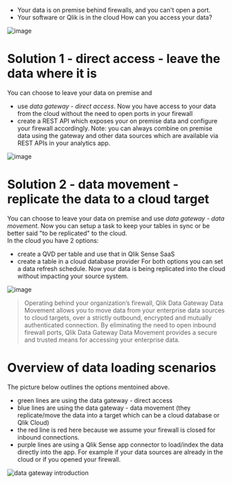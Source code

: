 
- Your data is on premise behind firewalls, and you can't open a port.
- Your software or Qlik is in the cloud
How can you access your data?

![image](https://user-images.githubusercontent.com/12411165/236666972-84856b42-c822-43b9-9376-d7da36c39978.png)

# Solution 1 - direct access -  leave the data where it is
You can choose to leave your data on premise and  
- use *data gateway - direct access*. Now you have access to your data from the cloud without the need to open ports in your firewall 
- create a REST API which exposes your on premise data and configure your firewall accordingly.
Note: you can always combine on premise data using the gateway and other data sources which are available via REST APIs in your analytics app.

![image](https://github.com/QHose/QRSMeteor/assets/12411165/8999b0bf-4d31-4970-bd58-392236b8595c)


# Solution 2 - data movement - replicate the data to a cloud target
You can choose to leave your data on premise and use *data gateway - data movement*. Now you can setup a task to keep your tables in sync or be better said "to be replicated" to the cloud.  
In the cloud you have 2 options: 
- create a QVD per table and use that in Qlik Sense SaaS 
- create a table in a cloud database provider
For both options you can set a data refresh schedule. Now your data is being replicated into the cloud without impacting your source system. 

![image](https://github.com/QHose/QRSMeteor/assets/12411165/b1416ef1-5ce6-4c64-af9f-87befbe3faa1)


> Operating behind your organization’s firewall, Qlik Data Gateway Data Movement allows you to move data from your enterprise data sources to cloud targets, over a strictly outbound, encrypted and mutually authenticated connection. By eliminating the need to open inbound firewall ports, Qlik Data Gateway Data Movement provides a secure and trusted means for accessing your enterprise data.

# Overview of data loading scenarios
The picture below outlines the options mentoined above. 
- green lines are using the data gateway  - direct access
- blue lines are using the data gateway  - data movement (they replicate/move the data into a target which can be a cloud database or Qlik Cloud)
- the red line is red here because we assume your firewall is closed for inbound connections.
- purple lines are using a Qlik Sense app connector to load/index the data directly into the app. For example if your data sources are already in the cloud or if you opened your firewall.

![data gateway introduction](https://user-images.githubusercontent.com/12411165/236785092-3405e296-498e-4461-8265-36e48b81776c.png)

